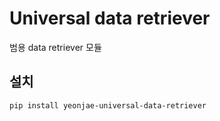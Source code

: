 # Universal data retriever

범용 data retriever 모듈

## 설치

```bash
pip install yeonjae-universal-data-retriever
```
